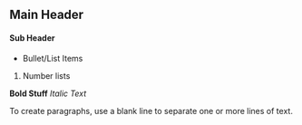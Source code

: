 ## Main Header

#### Sub Header

- Bullet/List Items
1. Number lists

**Bold Stuff**
*Italic Text*

To create paragraphs, use a blank line to separate one or more lines of text.